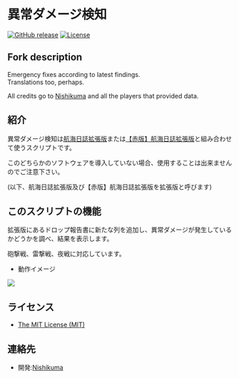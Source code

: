 # 異常ダメージ検知

[![GitHub release](https://img.shields.io/github/release/Nishisonic/UnexpectedDamage.svg)](https://github.com/Nishisonic/UnexpectedDamage/releases/latest)
[![License](https://img.shields.io/npm/l/express.svg)](https://github.com/Nishisonic/UnexpectedDamage/blob/master/LICENSE)

## Fork description  

Emergency fixes according to latest findings.  
Translations too, perhaps.  
  
All credits go to [Nishikuma](https://twitter.com/nishikkuma) and all the players that provided data.  

## 紹介

異常ダメージ検知は[航海日誌拡張版](http://nekopanda.blog.jp/)または[【赤版】航海日誌拡張版](https://github.com/noratako5/logbook)と組み合わせて使うスクリプトです。

このどちらかのソフトウェアを導入していない場合、使用することは出来ませんのでご注意下さい。

(以下、航海日誌拡張版及び【赤版】航海日誌拡張版を拡張版と呼びます)

## このスクリプトの機能

拡張版にあるドロップ報告書に新たな列を追加し、異常ダメージが発生しているかどうかを調べ、結果を表示します。

砲撃戦、雷撃戦、夜戦に対応しています。

* 動作イメージ

![](https://i.imgur.com/2j3RMxO.png)

## ライセンス

* [The MIT License (MIT)](https://github.com/Nishisonic/UnexpectedDamage/blob/master/LICENSE)

## 連絡先

* 開発:[Nishikuma](https://twitter.com/nishikkuma)
